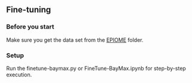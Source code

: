 ## Fine-tuning

### Before you start

Make sure you get the data set from the [EPIOME](../EPIOME/) folder.

### Setup

Run the finetune-baymax.py or FineTune-BayMax.ipynb for step-by-step execution.
